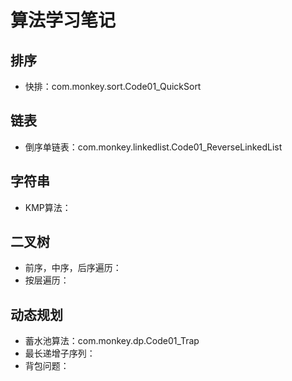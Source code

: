 # 算法学习笔记
## 排序
- 快排：com.monkey.sort.Code01_QuickSort


## 链表
- 倒序单链表：com.monkey.linkedlist.Code01_ReverseLinkedList


## 字符串
- KMP算法：

## 二叉树
- 前序，中序，后序遍历：
- 按层遍历：



## 动态规划
- 蓄水池算法：com.monkey.dp.Code01_Trap
- 最长递增子序列：
- 背包问题：